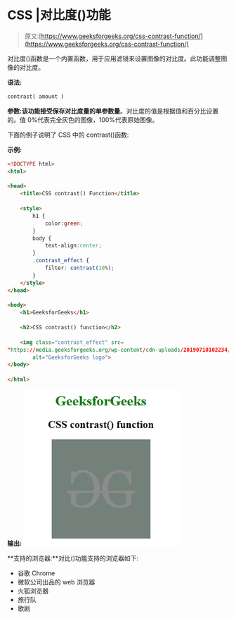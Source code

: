 # CSS |对比度()功能

> 原文:[https://www.geeksforgeeks.org/css-contrast-function/](https://www.geeksforgeeks.org/css-contrast-function/)

对比度()函数是一个内置函数，用于应用滤镜来设置图像的对比度。此功能调整图像的对比度。

**语法:**

```html
contrast( amount )
```

**参数:**该功能接受保存对比度量的单参数**量**。对比度的值是根据值和百分比设置的。值 0%代表完全灰色的图像，100%代表原始图像。

下面的例子说明了 CSS 中的 contrast()函数:

**示例:**

```html
<!DOCTYPE html> 
<html> 

<head> 
    <title>CSS contrast() Function</title> 

    <style>
        h1 {
            color:green;
        }
        body {
            text-align:center;
        }
        .contrast_effect {
            filter: contrast(10%);
        }
    </style>
</head> 

<body> 
    <h1>GeeksforGeeks</h1> 

    <h2>CSS contrast() function</h2>

    <img class="contrast_effect" src= 
"https://media.geeksforgeeks.org/wp-content/cdn-uploads/20190710102234/download3.png"
        alt="GeeksforGeeks logo"> 
</body> 

</html>    
```

**输出:**
![](img/d6b28f9d7cdae5d859c6d18de1cebbbb.png)

**支持的浏览器:**对比()功能支持的浏览器如下:

*   谷歌 Chrome
*   微软公司出品的 web 浏览器
*   火狐浏览器
*   旅行队
*   歌剧